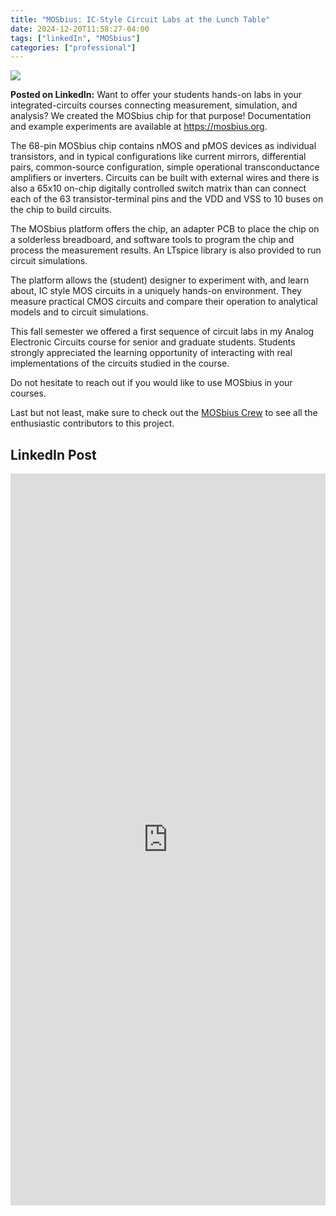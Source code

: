 ```yaml
---
title: "MOSbius: IC-Style Circuit Labs at the Lunch Table"
date: 2024-12-20T11:58:27-04:00
tags: ["linkedIn", "MOSbius"]
categories: ["professional"]
---
```


![](mosbius_overview.jpeg)

**Posted on LinkedIn:** Want to offer your students hands-on labs in your integrated-circuits courses connecting measurement, simulation, and analysis? We created the MOSbius chip for that purpose! Documentation and example experiments are available at https://mosbius.org. 

The 68-pin MOSbius chip contains nMOS and pMOS devices as individual transistors, and in typical configurations like current mirrors, differential pairs, common-source configuration, simple operational transconductance amplifiers or inverters. Circuits can be built with external wires and there is also a 65x10 on-chip digitally controlled switch matrix than can connect each of the 63 transistor-terminal pins and the VDD and VSS to 10 buses on the chip to build circuits.

The MOSbius platform offers the chip, an adapter PCB to place the chip on a solderless breadboard, and software tools to program the chip and process the measurement results. An LTspice library is also provided to run circuit simulations.

The platform allows the (student) designer to experiment with, and learn about, IC style MOS circuits in a uniquely hands-on environment. They measure practical CMOS circuits and compare their operation to analytical models and to circuit simulations.

This fall semester we offered a first sequence of circuit labs in my Analog Electronic Circuits course for senior and graduate students. Students strongly appreciated the learning opportunity of interacting with real implementations of the circuits studied in the course. 

Do not hesitate to reach out if you would like to use MOSbius in your courses. 

Last but not least, make sure to check out the [MOSbius Crew](https://mosbius.org/9_back_matter/acknowledgments.html) to see all the enthusiastic contributors to this project.

## LinkedIn Post

<iframe src="https://www.linkedin.com/embed/feed/update/urn:li:share:7274878089208160256" height="1171" width="504" frameborder="0" allowfullscreen="" title="Embedded post"></iframe>